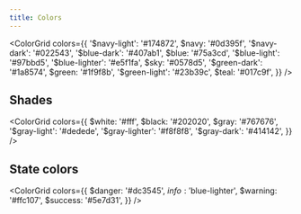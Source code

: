 ```yaml
---
title: Colors
---
```


<ColorGrid colors={{
  '$navy-light': '#174872',
  $navy: '#0d395f',
  '$navy-dark': '#022543',
  '$blue-dark': '#407ab1',
  $blue: '#75a3cd',
  '$blue-light': '#97bbd5',
  '$blue-lighter': '#e5f1fa',
  $sky: '#0578d5',
  '$green-dark': '#1a8574',
  $green: '#1f9f8b',
  '$green-light': '#23b39c',
  $teal: '#017c9f',
}} />


## Shades

<ColorGrid colors={{
  $white: '#fff',
  $black: '#202020',
  $gray: '#767676',
  '$gray-light': '#dedede',
  '$gray-lighter': '#f8f8f8',
  '$gray-dark': '#414142',
}} />

## State colors

<ColorGrid colors={{
  $danger: '#dc3545',
  $info: '$blue-lighter',
  $warning: '#ffc107',
  $success: '#5e7d31',
}} />

